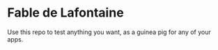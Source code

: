 # Fable de Lafontaine

Use this repo to test anything you want, as a guinea pig for any of your apps.



